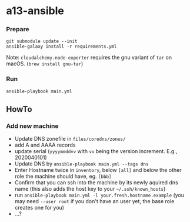 # a13-ansible

### Prepare

```
git submodule update --init
ansible-galaxy install -r requirements.yml
```

Note: `cloudalchemy.node-exporter` requires the gnu variant of `tar` on macOS. (`brew install gnu-tar`)

### Run
```
ansible-playbook main.yml
```

## HowTo
### Add new machine
* Update DNS zonefile in `files/coredns/zones/`
 * add A and AAAA records
 * update serial (`yyyymmddvv` with `vv` being the version increment. E.g., 2020040101)
* Update DNS by `ansible-playbook main.yml --tags dns`
* Enter Hostname twice in `inventory`, below `[all]` and below the other role the machine should have, eg. `[bbb]`
* Confirm that you can ssh into the machine by its newly aquired dns name (this also adds the host key to your `~/.ssh/known_hosts`)
* run `ansible-playbook main.yml -l your.fresh.hostname.example` (you may need `--user root` if you don't have an user yet, the base role creates one for you)
* ...?
